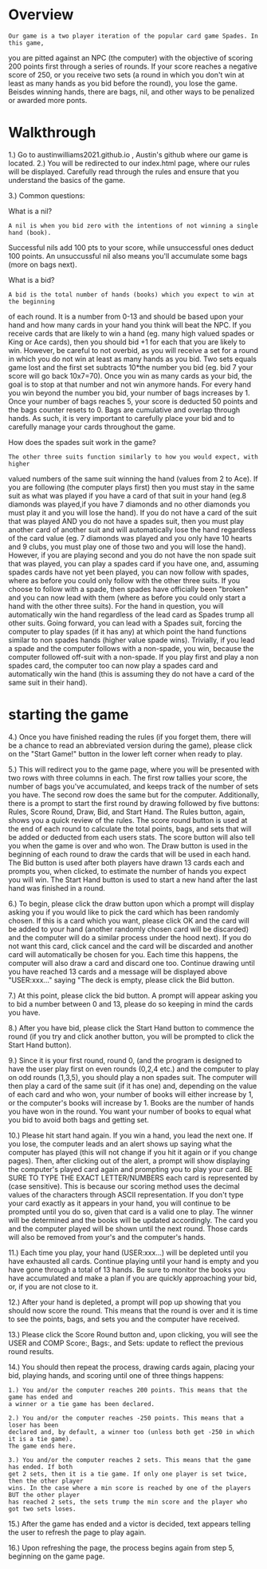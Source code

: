 # Overview
    Our game is a two player iteration of the popular card game Spades. In this game,
you are pitted against an NPC (the computer) with the objective of scoring 200 points
first through a series of rounds. If your score reaches a negative score of 250, or
you receive two sets (a round in which you don't win at least as many hands as you
bid before the round), you lose the game. Beisdes winning hands, there are bags, nil,
and other ways to be penalized or awarded more ponts.

# Walkthrough

1.) Go to austinwilliams2021.github.io , Austin's github where our game is located.
2.) You will be redirected to our index.html page, where our rules will be displayed.
Carefully read through the rules and ensure that you understand the basics of the
game.

3.) Common questions:

What is a nil?

    A nil is when you bid zero with the intentions of not winning a single hand (book).
Successful nils add 100 pts to your score, while unsuccessful ones deduct 100 points.
An unsuccussful nil also means you'll accumulate some bags (more on bags next).

What is a bid?

    A bid is the total number of hands (books) which you expect to win at the beginning
of each round. It is a number from 0-13 and should be based upon your hand and how
many cards in your hand you think will beat the NPC. If you receive cards that are likely
to win a hand  (eg. many high valued spades or King or Ace cards), then you should bid +1
for each that you are likely to win. However, be careful to not overbid, as you will receive
a set for a round in which you do not win at least as many hands as you bid. Two sets equals
game lost and the first set subtracts 10*the number you bid (eg. bid 7 your score will go
back 10x7=70). Once you win as many cards as your bid, the goal is to stop at that
number and not win anymore hands. For every hand you win beyond the number you bid,
your number of bags increases by 1. Once your number of bags reaches 5, your score is
deducted 50 points and the bags counter resets to 0. Bags are cumulative and overlap
through hands. As such, it is very important to carefully place your bid and to
carefully manage your cards throughout the game.

How does the spades suit work in the game?

    The other three suits function similarly to how you would expect, with higher
valued numbers of the same suit winning the hand (values from 2 to Ace). If you are
following (the computer plays first) then you must stay in the same suit as what was
played if you have a card of that suit in your hand (eg.8 diamonds was played,if you have
7 diamonds and no other diamonds you must play it and you will lose the hand). If you do
not have a card of the suit that was played AND you do not have a spades suit, then you
must play another card of another suit and will automatically lose the hand regardless
of the card value (eg. 7 diamonds was played and you only have 10 hearts and 9 clubs, you
must play one of those two and you will lose the hand). However, if you are playing second
and you do not have the non spade suit that was played, you can play a spades card if you
have one, and, assuming spades cards have not yet been played, you can now follow with spades,
where as before you could only follow with the other three suits.  If you choose to
follow with a spade, then spades have officially been "broken" and you can now lead with
them (where as before you could only start a hand with the other three suits). For
the hand in question, you will automatically win the hand regardless of the lead
card as Spades trump all other suits. Going forward, you can lead  with a Spades suit,
forcing the computer to play spades (if it has any) at which point the hand functions
similar to non spades hands (higher value spade wins). Trivially, if you lead a spade
and the computer follows with a non-spade, you win, because the computer followed
off-suit with a non-spade. If you play first and play a non spades card, the computer too
can now play a spades card and automatically win the hand (this is assuming
they do not have a card of the same suit in their hand).

# starting the game
4.) Once you have finished reading the rules (if you forget them, there will be a
chance to read an abbreviated version during the game), please click on the "Start
Game!" button in the lower left corner when ready to play.

5.) This will redirect you to the game page, where you will be presented with two
rows with three columns in each. The first row tallies your score, the number of
bags you've accumulated, and keeps track of the number of sets you have. The second
row does the same but for the computer. Additionally, there is a prompt to start
the first round by drawing followed by five buttons: Rules, Score Round, Draw, Bid, and
Start Hand. The Rules button, again, shows you a quick review of the rules.
The score round button is used at the end of each round to calculate the total
points, bags, and sets that will be added or deducted from each users stats.
The score button will also tell you when the game is over and who won. The
Draw button is used in the beginning of each round to draw the cards that will be
used in each hand. The Bid button is used after both players have drawn 13 cards
each and prompts you, when clicked, to estimate the number of hands you expect
you will win. The Start Hand button is used to start a new hand after the last
hand was finished in a round.

6.) To begin, please click the draw button upon which a prompt will display asking
you if you would like to pick the card which has been randomly chosen. If this is
a card which you want, please click OK and the card will be added to your hand
(another randomly chosen card will be discarded) and the computer will do a similar
process under the hood next). If you do not want this card, click cancel and the
card will be discarded and another card will automatically be chosen for you.
Each time this happens, the computer will also draw a card and discard one too.
Continue drawing until you have reached 13 cards and a message will be displayed
above "USER:xxx..." saying "The deck is empty, please click the Bid button.

7.) At this point, please click the bid button. A prompt will appear asking you to bid
a number between 0 and 13, please do so keeping in mind the cards you have.

8.) After you have bid, please click the Start Hand button to commence the round (if you
try and click another button, you will be prompted to click the Start Hand button).

9.) Since it is your first round, round 0, (and the program is designed to have the user play first
on even rounds (0,2,4 etc.) and the computer to play on odd rounds (1,3,5), you should play a non
spades suit. The computer will then play a card of the same suit (if it has one) and,
depending on the value of each card and who won, your number of books will either
increase by 1, or the computer's books will increase by 1. Books are the number of
hands you have won in the round. You want your number of books to equal what you bid
to avoid both bags and getting set.

10.) Please hit start hand again. If you win a hand, you lead the next one. If you lose,
the computer leads and an alert shows up saying what the computer has played (this will not change
if you hit it again or if you change pages). Then, after clicking out of the alert, a prompt
will show displaying the computer's played card again and prompting you to play your card.
BE SURE TO TYPE THE EXACT LETTER/NUMBERS each card is represented by (case sensitive). This is
because our scoring method uses the decimal values of the characters through ASCII
representation. If you don't type your card exactly as it appears in your hand, you
will continue to be prompted until you do so, given that card is a valid one to play.
The winner will be determined and the books will be updated accordingly. The card
you and the computer played will be shown until the next round. Those cards will also
be removed from your's and the computer's hands.

11.) Each time you play, your hand (USER:xxx...) will be depleted until you have
exhausted all cards. Continue playing until your hand is empty and you have gone
through a total of 13 hands. Be sure to monitor the books you have accumulated
and make a plan if you are quickly approaching your bid, or, if you are not close
to it.

12.) After your hand is depleted, a prompt will pop up showing that you should now score
the round. This means that the round is over and it is time to see the points, bags, and sets
you and the computer have received.

13.) Please click the Score Round button and, upon clicking, you will see the USER and COMP
Score:, Bags:, and Sets: update to reflect the previous round results.

14.) You should then repeat the process, drawing cards again, placing your bid,
playing hands, and scoring until one of three things happens:

    1.) You and/or the computer reaches 200 points. This means that the game has ended and
    a winner or a tie game has been declared.

    2.) You and/or the computer reaches -250 points. This means that a loser has been
    declared and, by default, a winner too (unless both get -250 in which it is a tie game).
    The game ends here.

    3.) You and/or the computer reaches 2 sets. This means that the game has ended. If both
    get 2 sets, then it is a tie game. If only one player is set twice, then the other player
    wins. In the case where a min score is reached by one of the players BUT the other player
    has reached 2 sets, the sets trump the min score and the player who got two sets loses.

15.) After the game has ended and a victor is decided, text appears telling the user to
refresh the page to play again.

16.) Upon refreshing the page, the process begins again from step 5, beginning on the game page.
